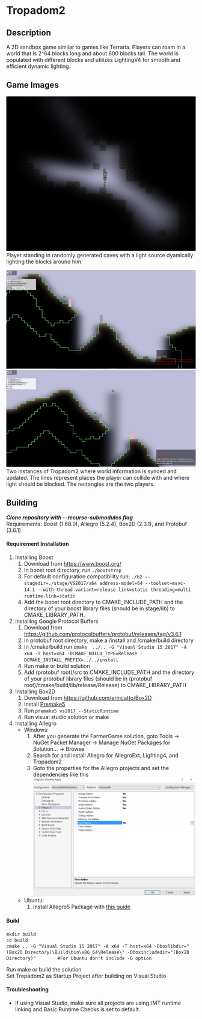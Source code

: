 # Tropadom2
## Description
A 2D sandbox game similar to games like Terraria.  Players can roam in a world that is 2^64 blocks long and about 600 blocks tall.
The world is populated with different blocks and utilizes LightingV4 for smooth and efficient dynamic lighting.

## Game Images
![alt tag](GameImg/tropImg.PNG)
Player standing in randomly generated caves with a light source dyamically lighting the blocks around him.

![alt tag](GameImg/tropMP1.PNG)
![alt tag](GameImg/tropMP2.PNG)
Two instances of Tropadom2 where world information is synced and updated.  The lines represent places the player can collide with and where light should be blocked.  The rectangles are the two players.

## Building
***Clone repository with --recurse-submodules flag***  
Requirements: Boost (1.68.0), Allegro (5.2.4), Box2D (2.3.1), and Protobuf (3.6.1)  

#### Requirement Installation
1. Installing Boost
    1. Download from https://www.boost.org/  
    2. In boost root directory, run ```./bootstrap```  
    3. For default configuration compatibility run: ```./b2 --stagedir=./stage/VS2017/x64 address-model=64 --toolset=msvc-14.1 --with-thread variant=release link=static threading=multi runtime-link=static```  
    4. Add the boost root directory to CMAKE_INCLUDE_PATH and the directory of your boost library files (should be in stage/lib) to CMAKE_LIBRARY_PATH.
2. Installing Google Protocol Buffers
    1. Download from https://github.com/protocolbuffers/protobuf/releases/tag/v3.6.1
    2. In protobuf root directory, make a /install and /cmake/build directory
    3. In /cmake/build run ```cmake  ../.. -G "Visual Studio 15 2017" -A x64 -T host=x64 -DCMAKE_BUILD_TYPE=Release -DCMAKE_INSTALL_PREFIX=../../install```
    4. Run make or build solution
    5. Add (protobuf root)/src to CMAKE_INCLUDE_PATH and the directory of your protobuf library files (should be in (protobuf root)/cmake/build/lib/release/Release) to CMAKE_LIBRARY_PATH
3. Installing Box2D
    1. Download from https://github.com/erincatto/Box2D
    2. Install [Premake5](https://premake.github.io/)
    3. Run ```premake5 vs2017 --StaticRuntime```
    4. Run visual studio solution or make
4. Installing Allegro
    * Windows:
        1. After you generate the FarmerGame solution, goto Tools -> NuGet Packet Manager -> Manage NuGet Packages for Solution... -> Browse
        2. Search for and install Allegro for AllegroExt, Lighting4, and Tropadom2
        3. Goto the properties for the Allegro projects and set the dependencies like this ![Allegro Configuration](https://github.com/Jester565/FarmerGame/blob/master/rdme/AllegConf.png)
    * Ubuntu:
        1. Install Allegro5 Package with [this guide](https://wiki.allegro.cc/index.php?title=Install_Allegro_from_Ubuntu_PPAs)

#### Build
```
mkdir build
cd build
cmake .. -G "Visual Studio 15 2017" -A x64 -T host=x64 -Dboxlibdir="(Box2D Directory)\Build\bin\x86_64\Release\" -Dboxincludedir="(Box2D Directory)"        #For Ubuntu don't include -G option
```
Run make or build the solution  
Set Tropadom2 as Startup Project after building on Visual Studio

#### Troubleshooting
* If using Visual Studio, make sure all projects are using /MT runtime linking and Basic Runtime Checks is set to default.
